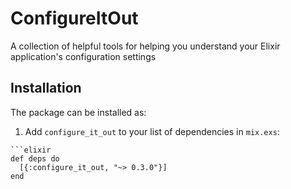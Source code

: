# ConfigureItOut

A collection of helpful tools for helping you understand your Elixir application's configuration settings

## Installation

The package can be installed as:

  1. Add `configure_it_out` to your list of dependencies in `mix.exs`:

    ```elixir
    def deps do
      [{:configure_it_out, "~> 0.3.0"}]
    end
